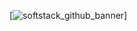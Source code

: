 [![softstack_github_banner](https://pbs.twimg.com/profile_banners/1721494034227601408/1705013763/600x200)]
